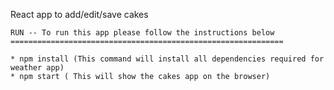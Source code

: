 
React app to add/edit/save cakes

    RUN -- To run this app please follow the instructions below
    =============================================================

    * npm install (This command will install all dependencies required for weather app)
    * npm start ( This will show the cakes app on the browser)
